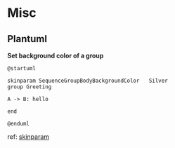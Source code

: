# Misc

## Plantuml

**Set background color of a group**

```
@startuml

skinparam SequenceGroupBodyBackgroundColor   Silver
group Greeting

A -> B: hello

end

@enduml
```

ref: [skinparam](http://plantuml.com/skinparam)